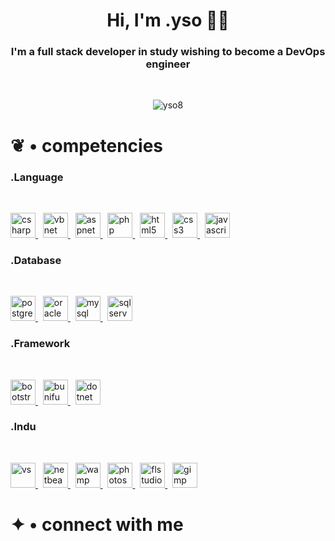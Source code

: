 <h1 align="center">Hi, I'm .yso 👨‍🎓</h1>
<h3 align="center">I'm a full stack developer in study wishing to become a DevOps engineer</h3>
<br>

<p align="middle"> 
<img src="https://komarev.com/ghpvc/?username=yso8&label=.Views&color=736751&style=flat" alt="yso8" /> 
</p>

<h1 align="left">❦ • competencies</h1>

<h3 align="left">.Language</h3>
<br>
<p align="left"> 

<a href="https://www.w3schools.com/cs/" target="_blank" rel="noreferrer"> 
<img src="https://i.ibb.co/5GZg2p0/c-sharp.png" alt="csharp" width="40" height="40"/> 
</a>
&nbsp;
<a href="https://fr.wikipedia.org/wiki/Visual_Basic_.NET" target="_blank" rel="noreferrer"> 
<img src="https://i.ibb.co/yNVW5wh/vbnet.png" alt="vbnet" width="40" height="40"/> 
</a>
&nbsp;
<a href="https://dotnet.microsoft.com/en-us/apps/aspnet" target="_blank" rel="noreferrer"> 
<img src="https://i.ibb.co/yfMGDhb/8a249700-64a4-11eb-9041-075beefc335c.png" alt="aspnet" width="40" height="40"/> 
</a>
&nbsp;
<a href="https://www.php.net" target="_blank" rel="noreferrer"> 
<img src="https://i.ibb.co/CMs7gmW/php-logo-100px.png" alt="php" width="40" height="40"/> 
</a>
&nbsp; 
<a href="https://www.w3.org/html/" target="_blank" rel="noreferrer"> 
<img src="https://i.ibb.co/x57t693/html-5-48px.png" alt="html5" width="40" height="40"/> 
</a>
&nbsp; 
<a href="https://www.w3schools.com/css/" target="_blank" rel="noreferrer"> 
<img src="https://i.ibb.co/F5WsZRt/css3-100px.png" alt="css3" width="40" height="40"/> 
</a>
&nbsp;
<a href="https://developer.mozilla.org/en-US/docs/Web/JavaScript" target="_blank" rel="noreferrer"> 
<img src="https://i.ibb.co/ypwngTs/javascript-100px.png" alt="javascript" width="40" height="40"/> 
</a>
</p>

<h3 align="left">.Database</h3>
<br>
<p align="left">
<a href="https://www.postgresql.org" target="_blank" rel="noreferrer"> 
<img src="https://i.ibb.co/hfGZ7nW/postgresql-100px.png" alt="postgresql" width="40" height="40"/> 
</a>
&nbsp; 
<a href="https://www.oracle.com/" target="_blank" rel="noreferrer"> 
<img src="https://i.ibb.co/RzMMrXG/oracle-logo-64px.png" alt="oracle" width="40" height="40"/> 
</a>
&nbsp; 
<a href="https://www.mysql.com/" target="_blank" rel="noreferrer"> 
<img src="https://i.ibb.co/TtF16qB/My-SQL-Logo-48px.png" alt="mysql" width="40" height="40"/> 
</a>
&nbsp; 
<a href="https://www.microsoft.com/en-us/sql-server" target="_blank" rel="noreferrer"> 
<img src="https://i.ibb.co/JQh6BHk/004741d0cd8e7face0e44392387ac18c.png" alt="sqlserver" width="40" height="40"/> 
</a>
</p>

<h3 align="left">.Framework</h3>
<br>
<p align="left">
<a href="https://getbootstrap.com" target="_blank" rel="noreferrer"> 
<img src="https://i.ibb.co/LhjQMX0/bootstrap-64px.png" alt="bootstrap" width="40" height="40"/> 
</a>
&nbsp;
<a href="https://bunifuframework.com/" target="_blank" rel="noreferrer">
<img src="https://i.ibb.co/7JZJhhZ/logo-thumb.png" alt="bunifu" width="40" height="40">
</a>
&nbsp;
<a href="https://dotnet.microsoft.com/" target="_blank" rel="noreferrer"> 
<img src="https://i.ibb.co/4RMVTyz/NET-Core-Logo-svg.png" alt="dotnet" width="40" height="40"/> 
</a>
</p>

<h3 align="left">.Indu</h3>
<br>
<p align="left">
<a href="https://visualstudio.microsoft.com/fr/" target="_blank" rel="noreferrer"> 
<img src="https://i.ibb.co/RSJLvmT/Visual-Studio-100px.png" alt="vs" width="40" height="40"/> 
</a>
&nbsp;
<a href="https://netbeans.apache.org/" target="_blank" rel="noreferrer"> 
<img src="https://i.ibb.co/CJzfwzf/netbeans-64px.png" alt="netbeans" width="40" height="40"/> 
</a>
&nbsp;
<a href="https://www.wampserver.com/" target="_blank" rel="noreferrer"> 
<img src="https://i.ibb.co/s2WWn9P/Wamp-Server-logo.png" alt="wamp" width="40" height="40"/> 
</a>
&nbsp;
<a href="https://www.photoshop.com/en" target="_blank" rel="noreferrer"> 
<img src="https://i.ibb.co/djw7bB5/adobe-photoshop-52px.png" alt="photoshop" width="40" height="40"/> 
</a>
&nbsp;
<a href="https://www.image-line.com/" target="_blank" rel="noreferrer"> 
<img src="https://i.ibb.co/brBFTQ4/fl-studio-64px.png" alt="flstudio" width="40" height="40"/> 
</a>
&nbsp;
<a href="https://www.gimp.org/" target="_blank" rel="noreferrer"> 
<img src="https://i.ibb.co/kgwHJfP/gimp-100px.png" alt="gimp" width="40" height="40"/> 
</a>
</p>

<h1 align="left">✦ • connect with me</h1>
